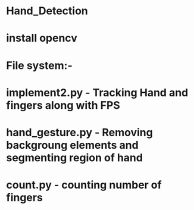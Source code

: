 # Hand_Detection
# install opencv
# File system:-
# implement2.py - Tracking Hand and fingers along with FPS
# hand_gesture.py - Removing backgroung elements and segmenting region of hand
# count.py - counting number of fingers 